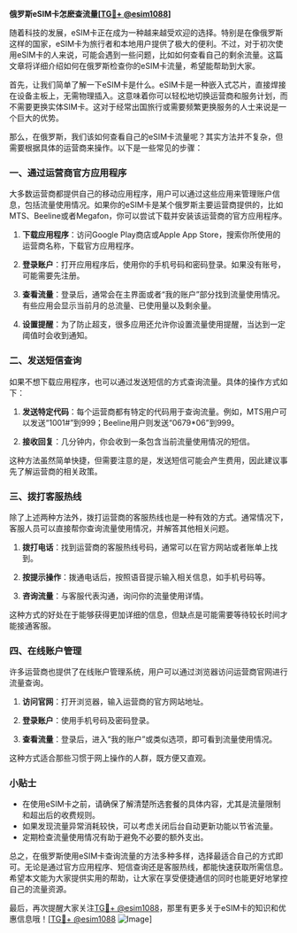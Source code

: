 **俄罗斯eSIM卡怎麽查流量[[TG💪+ @esim1088](https://t.me/s/esim1088)]**

随着科技的发展，eSIM卡正在成为一种越来越受欢迎的选择。特别是在像俄罗斯这样的国家，eSIM卡为旅行者和本地用户提供了极大的便利。不过，对于初次使用eSIM卡的人来说，可能会遇到一些问题，比如如何查看自己的剩余流量。这篇文章将详细介绍如何在俄罗斯检查你的eSIM卡流量，希望能帮助到大家。

首先，让我们简单了解一下eSIM卡是什么。eSIM卡是一种嵌入式芯片，直接焊接在设备主板上，无需物理插入。这意味着你可以轻松地切换运营商和服务计划，而不需要更换实体SIM卡。这对于经常出国旅行或需要频繁更换服务的人士来说是一个巨大的优势。

那么，在俄罗斯，我们该如何查看自己的eSIM卡流量呢？其实方法并不复杂，但需要根据具体的运营商来操作。以下是一些常见的步骤：

### 一、通过运营商官方应用程序

大多数运营商都提供自己的移动应用程序，用户可以通过这些应用来管理账户信息，包括流量使用情况。如果你的eSIM卡是某个俄罗斯主要运营商提供的，比如MTS、Beeline或者Megafon，你可以尝试下载并安装该运营商的官方应用程序。

1. **下载应用程序**：访问Google Play商店或Apple App Store，搜索你所使用的运营商名称，下载官方应用程序。
   
2. **登录账户**：打开应用程序后，使用你的手机号码和密码登录。如果没有账号，可能需要先注册。

3. **查看流量**：登录后，通常会在主界面或者“我的账户”部分找到流量使用情况。有些应用会显示当前月的总流量、已使用量以及剩余量。

4. **设置提醒**：为了防止超支，很多应用还允许你设置流量使用提醒，当达到一定阈值时会收到通知。

### 二、发送短信查询

如果不想下载应用程序，也可以通过发送短信的方式查询流量。具体的操作方式如下：

1. **发送特定代码**：每个运营商都有特定的代码用于查询流量。例如，MTS用户可以发送“1001#”到999；Beeline用户则发送“0679*06”到999。

2. **接收回复**：几分钟内，你会收到一条包含当前流量使用情况的短信。

这种方法虽然简单快捷，但需要注意的是，发送短信可能会产生费用，因此建议事先了解运营商的相关政策。

### 三、拨打客服热线

除了上述两种方法外，拨打运营商的客服热线也是一种有效的方式。通常情况下，客服人员可以直接帮你查询流量使用情况，并解答其他相关问题。

1. **拨打电话**：找到运营商的客服热线号码，通常可以在官方网站或者账单上找到。

2. **按提示操作**：拨通电话后，按照语音提示输入相关信息，如手机号码等。

3. **咨询流量**：与客服代表沟通，询问你的流量使用详情。

这种方式的好处在于能够获得更加详细的信息，但缺点是可能需要等待较长时间才能接通客服。

### 四、在线账户管理

许多运营商也提供了在线账户管理系统，用户可以通过浏览器访问运营商官网进行流量查询。

1. **访问官网**：打开浏览器，输入运营商的官方网站地址。

2. **登录账户**：使用手机号码及密码登录。

3. **查看流量**：登录后，进入“我的账户”或类似选项，即可看到流量使用情况。

这种方式适合那些习惯于网上操作的人群，既方便又直观。

### 小贴士

- 在使用eSIM卡之前，请确保了解清楚所选套餐的具体内容，尤其是流量限制和超出后的收费规则。
- 如果发现流量异常消耗较快，可以考虑关闭后台自动更新功能以节省流量。
- 定期检查流量使用情况有助于避免不必要的额外支出。

总之，在俄罗斯使用eSIM卡查询流量的方法多种多样，选择最适合自己的方式即可。无论是通过官方应用程序、短信查询还是客服热线，都能快速获取所需信息。希望本文能为大家提供实用的帮助，让大家在享受便捷通信的同时也能更好地掌控自己的流量资源。

最后，再次提醒大家关注[TG💪+ @esim1088](https://t.me/s/esim1088)，那里有更多关于eSIM卡的知识和优惠信息哦！[[TG💪+ @esim1088](https://t.me/s/esim1088) ![Image](https://i.postimg.cc/4NQfJmqS/Snipaste-2025-05-13-00-14-12.png)]